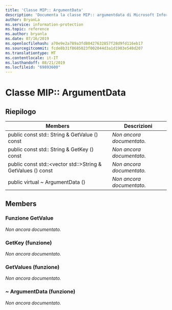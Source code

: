 ```yaml
---
title: 'Classe MIP:: ArgumentData'
description: 'Documenta la classe MIP:: argumentdata di Microsoft Information Protection (MIP) SDK.'
author: BryanLa
ms.service: information-protection
ms.topic: reference
ms.author: bryanla
ms.date: 07/16/2019
ms.openlocfilehash: a70e9e2a789a3fd80427632857f28d9fd116eb17
ms.sourcegitcommit: fcde8b31f8685023f002044d3a1d1903e548d207
ms.translationtype: MT
ms.contentlocale: it-IT
ms.lasthandoff: 08/21/2019
ms.locfileid: "69893600"
---
```

# <a name="class-mipargumentdata"></a>Classe MIP:: ArgumentData 
  
## <a name="summary"></a>Riepilogo
 Members                        | Descrizioni                                
--------------------------------|---------------------------------------------
public const std:: String & GetValue () const  | _Non ancora documentato._
public const std:: String & GetKey () const  | _Non ancora documentato._
public const std::\<vector std::\>String & GetValues () const  | _Non ancora documentato._
public virtual ~ ArgumentData ()  | _Non ancora documentato._
  
## <a name="members"></a>Members
  
### <a name="getvalue-function"></a>Funzione GetValue
_Non ancora documentato._

  
### <a name="getkey-function"></a>GetKey (funzione)
_Non ancora documentato._

  
### <a name="getvalues-function"></a>GetValues (funzione)
_Non ancora documentato._

  
### <a name="argumentdata-function"></a>~ ArgumentData (funzione)
_Non ancora documentato._
